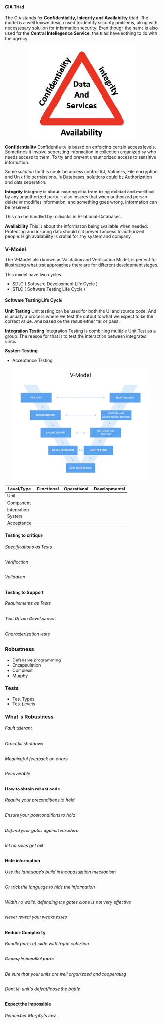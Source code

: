 #### CIA Triad 
The CIA stands for **Confidentiality, Integrity and Availability** triad. The model is a well known design used to identify security problems, along with necessesary solution for information security. Even though the name is also used for the **Central Intellegence Service**, the triad have nothing to do with the agency.

<center>
<img width="350" alt="portfolio_view" src="../images/image1.png">
</center>

**Confidentiality**
Confidentiality is based on enforcing certain access levels. Sometimes it involve seperating information in collection organized by who needs access to them. To try and prevent unauthorized access to sensitive information.

Some *solution* for this could be access control list, Volumes, File encryption and Unix file permissions. In Databases, solutions could be Authorization and data seperation.

**Integrity**
Integraty is about insuring data from being deleted and modified by any unauthorized party. It also insures that when authorized person delete or modifies information, and something goes wrong, information can be reserved.

This can be handled by rollbacks in Relational-Databases.

**Availability**
This is about the information being available when needed. Protecting and insuring data should not prevent access to authorized people. High availability is crutial for any system and company. 


### V-Model
The V-Model also known as Validation and Verification Model, is perfect for illustrating what test approaches there are for different development stages. 

This model have two cycles. 
* SDLC ( Software Development Life Cycle )
* STLC ( Software Testing Life Cycle )


#### Software Testing Life Cycle
**Unit Testing**
Unit testing can be used for both the UI and source code. And is usually a process where we test the output to what we expect to be the correct value. And based on the result either fail or pass.

**Integration Testing**
Integration Testing is combining multiple Unit Test as a group. The reason for that is to test the interaction between integrated units. 

**System Testing**

* Acceptance Testing

<center>
<img width="450" alt="portfolio_view" src="../images/image2.png">
</center>


<center>

| Level/Type | Functional | Operational | Developmental|
|-|-|-|-|
|Unit | | | |
|Component| | | | 
|Integration| | | | 
|System| | | |
|Acceptance| | | |
</center>

#### Testing to critique
###### Specifications as Tests
###### Verification
###### Validation
#### Testing to Support
###### Requirements as Tests
###### Test Driven Development
###### Characterization tests


### Robustness
* Defensive programming
* Encapsulation 
* Complexit
* Murphy 

### Tests 
* Test Types
* Test Levels

### What is Robustness 
###### Fault tolerant 
###### Graceful shutdown
###### Meaningful feedback on errors 
###### Recoverable

#### How to obtain robust code 
###### Require your preconditions to hold 
###### Ensure your postconditions to hold
###### Defend your gates against intruders
###### let no spies get out 

#### Hide information
###### Use the language's build in incapasulation mechanism
###### Or trick the language to hide the information
###### Width no walls, defending the gates alone is not very effective 
###### Never reveal your weaknesses

#### Reduce Complexity 
###### Bundle parts of code with highe cohesion
###### Decouple bundled parts
###### Be sure that your units are well organizaed and cooperating 
###### Dont let unit's defeat/loose the battle

#### Expect the impossible 
###### Remember Murphy's law...

